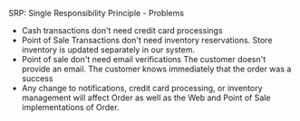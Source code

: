 
SRP: Single Responsibility Principle - Problems

- Cash transactions don't need credit card processings
- Point of Sale Transactions don't need inventory reservations. 
	Store inventory is updated separately in our system.
- Point of sale don't need email verifications
	The customer doesn't provide an email.
	The customer knows immediately that the order was a success
- Any change to notifications, credit card processing, or inventory management
	will affect Order as well as the Web and Point of Sale implementations of Order.